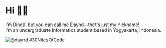 # Hi 👋🏻
I'm Dinda, but you can call me Daynd—that's just my nickname! <br />
I'm an undergraduate Informatics student based in Yogyakarta, Indonesia.

  ![@daynd #30NitesOfCode](https://www.codedex.io/api/petStatus?user=daynd)

